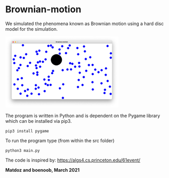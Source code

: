 # Brownian-motion
We simulated the phenomena known as Brownian motion using a hard disc model for the simulation.

<img src="Illustration/Illustration.png" width="70%">

The program is written in Python and is dependent on the Pygame library which can be installed via pip3.

```
pip3 install pygame
```

To run the program type (from within the src folder)
```
python3 main.py
```

The code is inspired by:
https://algs4.cs.princeton.edu/61event/

**Matdoz and boenoob, March 2021**
